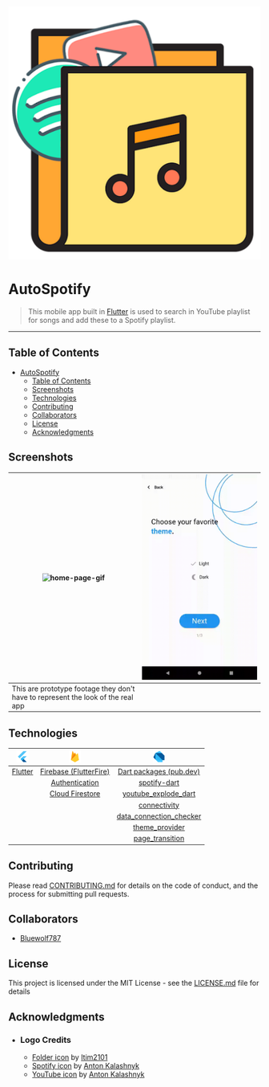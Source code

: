 ![logo](readme/logo/logo.png)

# AutoSpotify

> This mobile app built in [Flutter](https://flutter.dev/) is used to search in YouTube playlist for songs and add these to a Spotify playlist.

----

## Table of Contents
- [AutoSpotify](#autospotify)
  - [Table of Contents](#table-of-contents)
  - [Screenshots](#screenshots)
  - [Technologies](#technologies)
  - [Contributing](#contributing)
  - [Collaborators](#collaborators)
  - [License](#license)
  - [Acknowledgments](#acknowledgments)

## Screenshots

![home-page-gif](readme/screenshots/home-page.gif) | ![themes-gif](readme/screenshots/themes.gif)
-------------------------------------------------- | --------------------------------------------
This are prototype footage they don't have to represent the look of the real app |


## Technologies

| [<img src="https://raw.githubusercontent.com/github/explore/cebd63002168a05a6a642f309227eefeccd92950/topics/flutter/flutter.png" alt="Flutter" width="24">](https://flutter.dev/) | [<img src="https://raw.githubusercontent.com/github/explore/80688e429a7d4ef2fca1e82350fe8e3517d3494d/topics/firebase/firebase.png" alt="Flutter" width="24">](https://firebase.google.com/) | [<img src="https://raw.githubusercontent.com/github/explore/80688e429a7d4ef2fca1e82350fe8e3517d3494d/topics/dart/dart.png" alt="Flutter" width="24">](https://pub.dev/) |
| :---: | :---: | :---: |
| [Flutter](https://flutter.dev/) | [Firebase (FlutterFire)](https://firebase.flutter.dev/) | [Dart packages (pub.dev)](https://pub.dev) |
|  | [Authentication](https://pub.dev/packages/firebase_auth) | [spotify-dart](https://pub.dev/packages/spotify) |
|  | [Cloud Firestore](https://pub.dev/packages/cloud_firestore) | [youtube_explode_dart](https://pub.dev/packages/youtube_explode_dart) |
|  |  | [connectivity](https://pub.dev/packages/connectivity) |
|  |  | [data_connection_checker](https://pub.dev/packages/data_connection_checker) |
|  |  | [theme_provider](https://pub.dev/packages/theme_provider) |
|  |  | [page_transition](https://pub.dev/packages/page_transition) |

## Contributing

Please read [CONTRIBUTING.md](CONTRIBUTING.md) for details on the code of conduct, and the process for submitting pull requests.

## Collaborators
  * [Bluewolf787](https://github.com/Bluewolf787)
 
## License

This project is licensed under the MIT License - see the [LICENSE.md](LICENSE.md) file for details

## Acknowledgments
* ### Logo Credits
  * [Folder icon](https://iconscout.com/icon/musicfolder-1706780) by [Itim2101](https://iconscout.com/contributors/komkrit-noenpoempisut)
  * [Spotify icon](https://iconscout.com/icon/spotify-2690370) by [Anton Kalashnyk](https://iconscout.com/contributors/kolo-design)
  * [YouTube icon](https://iconscout.com/icon/youtube-2690358) by [Anton Kalashnyk](https://iconscout.com/contributors/kolo-design)
